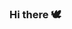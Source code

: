 ### Hi there 🕊

<!--
**jacobdadoun/jacobdadoun** is a ✨ _special_ ✨ repository because its `README.md` (this file) appears on your GitHub profile.

- 🔭 I’m currently working on a product inventory application
- 🌱 I’m currently taking computer methodology, advaced oop (with c#), operating systems (with c++) and android dev (with java and andriod api)
- 👯 I’m looking to collaborate by bringing creative solutions to any of my contributions
- 💬 Ask me about my greatest acheivements 
- 📫 Slack me some! https://join.slack.com/t/chatwithme-hq/shared_invite/zt-j13p3s1w-sDKgdYYnsE~W_OgwO1zveg
-->
